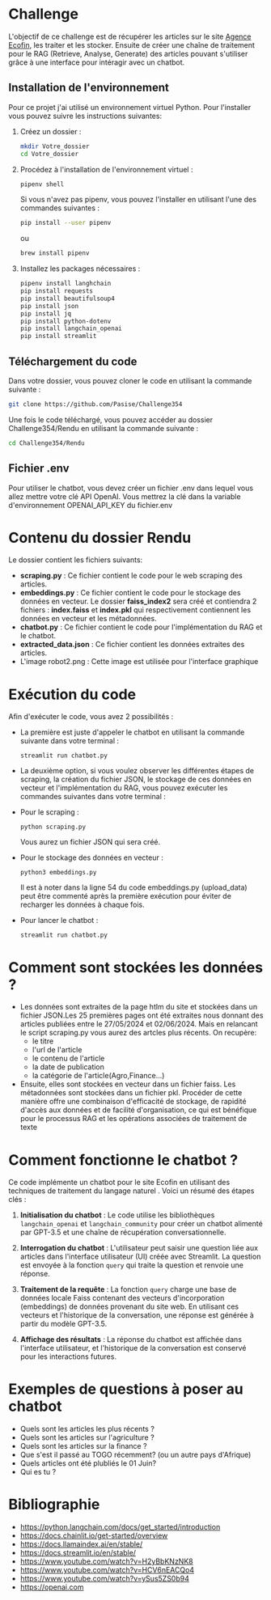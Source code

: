# Challenge

L'objectif de ce challenge est de récupérer les articles sur le site [Agence Ecofin](https://www.agenceecofin.com/a-la-une/recherche-article?filterTitle=&submit.x=0&submit.y=0&filterTousLesFils=Tous&filterCategories=Sous-rubrique&filterDateFrom=&filterDateTo=&option=com_dmk2articlesfilter&view=articles&filterFrench=French&Itemid=269&userSearch=1&layout=#dmk2articlesfilter_results), les traiter et les stocker. Ensuite de créer une chaîne de traitement pour le RAG (Retrieve, Analyse, Generate) des articles pouvant s'utiliser grâce à une interface pour intéragir avec un chatbot.

## Installation de l'environnement

Pour ce projet j'ai utilisé un environnement virtuel Python. Pour l'installer vous pouvez suivre les instructions suivantes:

1. Créez un dossier :
    ```bash
    mkdir Votre_dossier
    cd Votre_dossier
    ```

2. Procédez à l'installation de l'environnement virtuel :
    ```bash
    pipenv shell
    ```

    Si vous n'avez pas pipenv, vous pouvez l'installer en utilisant l'une des commandes suivantes :
    ```bash
    pip install --user pipenv
    ```
    ou
    ```bash
    brew install pipenv
    ```

3. Installez les packages nécessaires :
    ```bash
    pipenv install langhchain
    pip install requests
    pip install beautifulsoup4
    pip install json 
    pip install jq
    pip install python-dotenv 
    pip install langchain_openai
    pip install streamlit
    ```

## Téléchargement du code

Dans votre dossier, vous pouvez cloner le code en utilisant la commande suivante :
```bash
git clone https://github.com/Pasise/Challenge354

```
Une fois le code téléchargé, vous pouvez accéder au dossier Challenge354/Rendu en utilisant la commande suivante :
```bash
cd Challenge354/Rendu
```
## Fichier .env
Pour utiliser le chatbot, vous devez créer un fichier .env dans lequel vous allez mettre votre clé API OpenAI. 
Vous mettrez la clé dans la variable d'environnement OPENAI_API_KEY du fichier.env 

# Contenu du dossier Rendu

Le dossier contient les fichiers suivants:
- **scraping.py** : Ce fichier contient le code pour le web scraping des articles.
- **embeddings.py** : Ce fichier contient le code pour le stockage des données en vecteur. Le dossier **faiss_index2** sera créé et contiendra 2 fichiers : **index.faiss** et **index.pkl** qui respectivement contiennent les données en vecteur et les métadonnées.
- **chatbot.py** : Ce fichier contient le code pour l'implémentation du RAG et le chatbot.
- **extracted_data.json** : Ce fichier contient les données extraites des articles.
- L'image robot2.png : Cette image est utilisée pour l'interface graphique

# Exécution du code

Afin d'exécuter le code, vous avez 2 possibilités :
- La première est juste d'appeler le chatbot en utilisant la commande suivante dans votre terminal :
  ```
  streamlit run chatbot.py
  ```

- La deuxième option, si vous voulez observer les différentes étapes de scraping, la création du fichier JSON, le stockage de ces données en vecteur et l'implémentation du RAG, vous pouvez exécuter les commandes suivantes dans votre terminal :
- Pour le scraping : 
  ```
  python scraping.py
  ```
  Vous aurez un fichier JSON qui sera créé.
- Pour le stockage des données en vecteur : 
  ```
  python3 embeddings.py
  ```
  Il est à noter dans la ligne 54 du code embeddings.py (upload_data) peut être commenté après la première exécution pour éviter de recharger les données à chaque fois.
- Pour lancer le chatbot : 
  ```
  streamlit run chatbot.py
  ```

# Comment sont stockées les données ? 

- Les données sont extraites de la page htlm du site et stockées dans un fichier JSON.Les 25 premières pages ont été extraites nous donnant des articles publiées entre le 27/05/2024 et 02/06/2024. Mais en relancant le script scraping.py vous aurez des artcles plus récents. On recupère:
    - le titre
    - l'url de l'article
    - le contenu de l'article
    - la date de publication
    - la catégorie de l'article(Agro,Finance...)
- Ensuite, elles sont stockées en vecteur dans un fichier faiss. Les métadonnées sont stockées dans un fichier pkl. Procéder de cette manière offre une combinaison d'efficacité de stockage, de rapidité d'accès aux données et de facilité d'organisation, ce qui est bénéfique pour le processus RAG et les opérations associées de traitement de texte

# Comment fonctionne le chatbot ?
Ce code implémente un chatbot pour le site Ecofin en utilisant des techniques de traitement du langage naturel . Voici un résumé des étapes clés :

1. **Initialisation du chatbot** : Le code utilise les bibliothèques `langchain_openai` et `langchain_community` pour créer un chatbot alimenté par GPT-3.5 et une chaîne de récupération conversationnelle.

2. **Interrogation du chatbot** : L'utilisateur peut saisir une question liée aux articles dans l'interface utilisateur (UI) créée avec Streamlit. La question est envoyée à la fonction `query` qui traite la question et renvoie une réponse.

3. **Traitement de la requête** : La fonction `query` charge une base de données locale Faiss contenant des vecteurs d'incorporation (embeddings) de données provenant du site web. En utilisant ces vecteurs et l'historique de la conversation, une réponse est générée à partir du modèle GPT-3.5.

4. **Affichage des résultats** : La réponse du chatbot est affichée dans l'interface utilisateur, et l'historique de la conversation est conservé pour les interactions futures.


# Exemples de questions à poser au chatbot
- Quels sont les articles les plus récents ?
- Quels sont les articles sur l'agriculture ?
- Quels sont les articles sur la finance ?
- Que s'est il passé au TOGO récemment? (ou un autre pays d'Afrique)
- Quels articles ont été plubliés le 01 Juin? 
- Qui es tu ? 


# Bibliographie
- https://python.langchain.com/docs/get_started/introduction
- https://docs.chainlit.io/get-started/overview
- https://docs.llamaindex.ai/en/stable/
- https://docs.streamlit.io/en/stable/
- https://www.youtube.com/watch?v=H2yBbKNzNK8
- https://www.youtube.com/watch?v=HCV6nEACQo4
- https://www.youtube.com/watch?v=ySus5ZS0b94
- https://openai.com 
